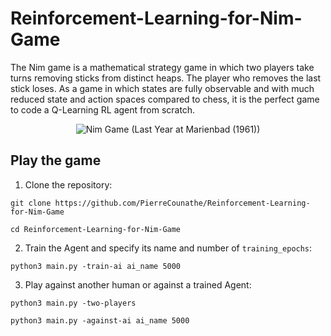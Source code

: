 # Reinforcement-Learning-for-Nim-Game
The Nim game is a mathematical strategy game in which two players take turns removing sticks from distinct heaps. The player who removes the last stick loses. As a game in which states are fully observable and with much reduced state and action spaces compared to chess, it is the perfect game to code a Q-Learning RL agent from scratch.

<p align="center">
  <img src="https://i.pinimg.com/originals/8d/db/49/8ddb49378353a8ee860e081a96de8d4e.jpg"
       alt="Nim Game (Last Year at Marienbad (1961))"/>
 <p/>
     
## Play the game
1. Clone the repository:
```
git clone https://github.com/PierreCounathe/Reinforcement-Learning-for-Nim-Game
```
```
cd Reinforcement-Learning-for-Nim-Game
```
2. Train the Agent and specify its name and number of `training_epochs`:
```
python3 main.py -train-ai ai_name 5000
```
3. Play against another human or against a trained Agent:
```
python3 main.py -two-players
```
```
python3 main.py -against-ai ai_name 5000
